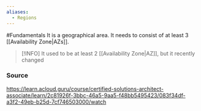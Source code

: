 ```yaml
---
aliases:
  - Regions
---
```

#Fundamentals
It is a geographical area. It needs to consist of at least 3 [[Availability Zone|AZs]].

> [!INFO] It used to be at least 2 [[Availability Zone|AZ]], but it recently changed
### Source
https://learn.acloud.guru/course/certified-solutions-architect-associate/learn/2c81926f-3bbc-46a5-9aa5-f48bb5495423/083f34df-a3f2-49eb-b25d-7cf746503000/watch